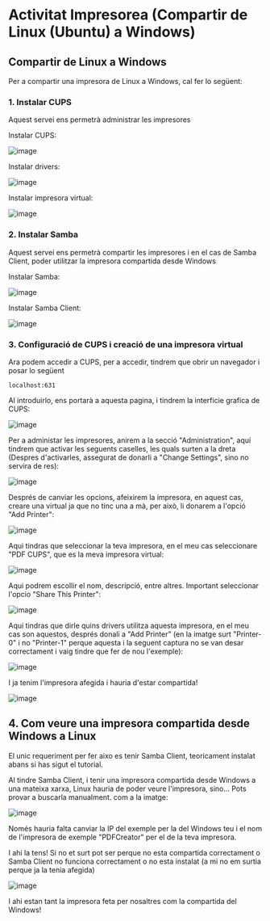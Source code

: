 # Activitat Impresorea (Compartir de Linux (Ubuntu) a Windows)

## Compartir de Linux a Windows

Per a compartir una impresora de Linux a Windows, cal fer lo següent:


### **1. Instalar CUPS**

Aquest servei ens permetrà administrar les impresores

Instalar CUPS:

![image](https://github.com/user-attachments/assets/f3230ca4-6054-4a30-ae51-bb761ad16444)

Instalar drivers:

![image](https://github.com/user-attachments/assets/12bc4e35-91d2-4cfc-b698-7736ab566f3f)

Instalar impresora virtual:

![image](https://github.com/user-attachments/assets/a4baaafd-87f1-4b5a-a1a9-b3bb9cea711d)

### **2. Instalar Samba**

Aquest servei ens permetrà compartir les impresores i en el cas de Samba Client, poder utilitzar la impresora compartida desde Windows

Instalar Samba:

![image](https://github.com/user-attachments/assets/c7dd36db-6318-4627-9b3e-214085170a81)

Instalar Samba Client:

![image](https://github.com/user-attachments/assets/e47b56ae-d4a4-4991-b1ab-4bf22d85e73d)

### **3. Configuració de CUPS i creació de una impresora virtual**

Ara podem accedir a CUPS, per a accedir, tindrem que obrir un navegador i posar lo següent

```
localhost:631
```

Al introduirlo, ens portarà a aquesta pagina, i tindrem la interficie grafica de CUPS:

![image](https://github.com/user-attachments/assets/edd71f96-37ec-447f-b1e2-7847333c5751)

Per a administar les impresores, anirem a la secció "Administration", aquí tindrem que activar les seguents caselles, les quals surten a la dreta (Despres d'activarles, assegurat de donarli a "Change Settings", sino no servira de res):

![image](https://github.com/user-attachments/assets/4e85ebc0-69a8-4138-9542-dab473af7550)

Després de canviar les opcions, afeixirem la impresora, en aquest cas, creare una virtual ja que no tinc una a mà, per això, li donarem a l'opció "Add Printer":

![image](https://github.com/user-attachments/assets/207f1250-6d47-46fb-89b9-626e4ee80e57)

Aqui tindras que seleccionar la teva impresora, en el meu cas seleccionare "PDF CUPS", que es la meva impresora virtual:

![image](https://github.com/user-attachments/assets/f5fce0fd-fdd5-462a-a908-4b3f36275a73)

Aqui podrem escollir el nom, descripció, entre altres. Important seleccionar l'opcio "Share This Printer":

![image](https://github.com/user-attachments/assets/9e27334a-57d2-4749-bcfa-2b3f833933be)

Aqui tindras que dirle quins drivers utilitza aquesta impresora, en el meu cas son aquestos, després donali a "Add Printer" (en la imatge surt "Printer-0" i no "Printer-1" perque aquesta i la seguent captura no se van desar correctament i vaig tindre que fer de nou l'exemple):

![image](https://github.com/user-attachments/assets/14d22027-4b44-4b36-8669-4c46fe1fc5b6)

I ja tenim l'impresora afegida i hauria d'estar compartida!

![image](https://github.com/user-attachments/assets/9094f854-9a91-4acc-ba93-eb5642973088)

## **4. Com veure una impresora compartida desde Windows a Linux**

El unic requeriment per fer aixo es tenir Samba Client, teoricament instalat abans si has sigut el tutorial.

Al tindre Samba Client, i tenir una impresora compartida desde Windows a una mateixa xarxa, Linux hauria de poder veure l'impresora, sino... Pots provar a buscarla manualment. com a la imatge:

![image](https://github.com/user-attachments/assets/12d32310-ee7e-4ccf-99a7-13f3fec2a5fb)

Només hauria falta canviar la IP del exemple per la del Windows teu i el nom de l'impresora de exemple "PDFCreator" per el de la teva impresora.

I ahi la tens! Si no et surt pot ser perque no esta compartida correctament o Samba Client no funciona correctament o no esta instalat (a mi no em surtia perque ja la tenia afegida)

![image](https://github.com/user-attachments/assets/42c38f32-2002-4bc5-aeed-bc0ba55d4e12)

I ahi estan tant la impresora feta per nosaltres com la compartida del Windows!
